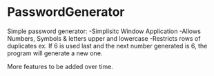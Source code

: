 # PasswordGenerator

Simple password generator:
-Simplisitc Window Application
-Allows Numbers, Symbols & letters upper and lowercase
-Restricts rows of duplicates ex. If 6 is used last and the next number generated is 6, the program will generate a new one.

More features to be added over time.
